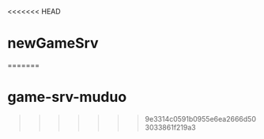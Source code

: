 <<<<<<< HEAD
# newGameSrv
=======
# game-srv-muduo
>>>>>>> 9e3314c0591b0955e6ea2666d503033861f219a3
